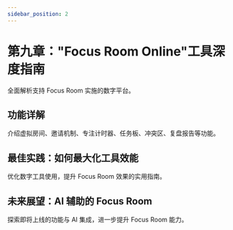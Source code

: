 ```yaml
---
sidebar_position: 2
---
```


# 第九章："Focus Room Online"工具深度指南

全面解析支持 Focus Room 实施的数字平台。

## 功能详解

介绍虚拟房间、邀请机制、专注计时器、任务板、冲突区、复盘报告等功能。

## 最佳实践：如何最大化工具效能

优化数字工具使用，提升 Focus Room 效果的实用指南。

## 未来展望：AI 辅助的 Focus Room

探索即将上线的功能与 AI 集成，进一步提升 Focus Room 能力。 